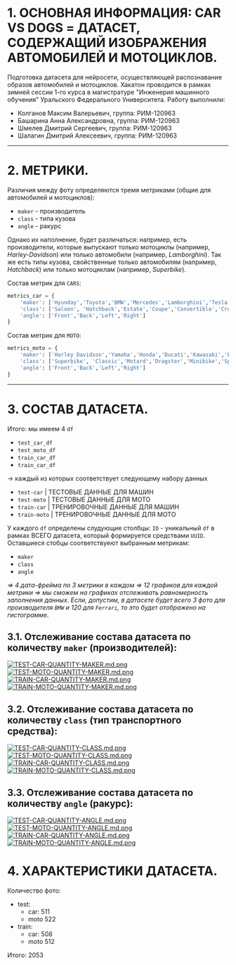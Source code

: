 # 1. ОСНОВНАЯ ИНФОРМАЦИЯ: CAR VS DOGS = ДАТАСЕТ, СОДЕРЖАЩИЙ ИЗОБРАЖЕНИЯ АВТОМОБИЛЕЙ И МОТОЦИКЛОВ.
Подготовка датасета для нейросети, осуществляющей распознавание образов автомобилей и мотоциклов. Хакатон проводится в рамках зимней сессии 1-го курса в магистратуре "Инженерия машинного обучения" Уральского Федерального Университета. Работу выполнили:
- Колганов Максим Валерьевич, группа: РИМ-120963
- Башарина Анна Александровна, группа: РИМ-120963
- Шмелев Дмитрий Сергеевич, группа: РИМ-120963
- Шалагин Дмитрий Алексеевич, группа: РИМ-120963

---
# 2. МЕТРИКИ.
Различия между фоту определяются тремя метриками (общие для автомобилей и мотоциклов):
* `maker` - производитель
* `class` - типа кузова
* `angle` - ракурс

Однако их наполнение, будет различаться: например, есть производители, которые выпускают только мотоциклы (например, *Harley-Davidson*) или только автомобили (например, *Lamborghini*). Так же есть типы кузова, свойственные только автомобилям (например, *Hatchback*) или только мотоциклам (например, *Superbike*).

Состав метрик для `CARS`:
``` python
metrics_car = {
    'maker': ['Hyunday','Toyota','BMW','Mercedes','Lamborghini','Tesla','Honda'],
    'class': ['Saloon', 'Hatchback','Estate','Coupe','Convertible','Crossover'],
    'angle': ['Front','Back','Left','Right']
}
```

Состав метрик для `MOTO`:
``` python
metrics_moto = {
    'maker': ['Harley Davidson','Yamaha','Honda','Ducati','Kawasaki','BMW','Suzuki'],
    'class': ['Superbike', 'Classic','Motard','Dragster','Minibike','Sportbike',],
    'angle': ['Front','Back','Left','Right']
}
```
---
# 3. СОСТАВ ДАТАСЕТА.
Итого: мы имеем 4 `df`

*   `test_car_df`
*   `test_moto_df`
*   `train_car_df`
*   `train_car_df`

-> каждый из которых соответствует следующему набору данных
*   `test-car` | ТЕСТОВЫЕ ДАННЫЕ ДЛЯ МАШИН
*   `test-moto` | ТЕСТОВЫЕ ДАННЫЕ ДЛЯ МОТО
*   `train-car` | ТРЕНИРОВОЧНЫЕ ДАННЫЕ ДЛЯ МАШИН
*   `train-moto` | ТРЕНИРОВОЧНЫЕ ДАННЫЕ ДЛЯ МОТО

У каждого `df` определены слудующие столбцы:
`ID` - уникальный `df` в рамках ВСЕГО датасета, который формируется средствами `UUID`.
Оставшиеся стобцы соответствуеют выбранным метрикам:

*   `maker`
*   `class`
*   `angle`

*=> 4 дата-фрейма по 3 метрики в каждом => 12 графиков для каждой метрики => мы сможем на графиках отслеживать равномерность заполнения данных. Если, допустим, в датасете будет всего 3 фото для производителя `BMW` и 120 для `Ferrari`, то это будет отображено на гистограмме.*

## 3.1. Отслеживание состава датасета по количеству `maker` (производителей):

[![TEST-CAR-QUANTITY-MAKER.md.png](https://d.radikal.host/2023/01/20/TEST-CAR-QUANTITY-MAKER.md.png)](https://radikal.host/i/JB3KZx)
[![TEST-MOTO-QUANTITY-MAKER.md.png](https://d.radikal.host/2023/01/20/TEST-MOTO-QUANTITY-MAKER.md.png)](https://radikal.host/i/JB3VhI)
[![TRAIN-CAR-QUANTITY-MAKER.md.png](https://b.radikal.host/2023/01/20/TRAIN-CAR-QUANTITY-MAKER.md.png)](https://radikal.host/i/JB3igh)
[![TRAIN-MOTO-QUANTITY-MAKER.md.png](https://b.radikal.host/2023/01/20/TRAIN-MOTO-QUANTITY-MAKER.md.png)](https://radikal.host/i/JB3rpC)

## 3.2. Отслеживание состава датасета по количеству `class` (тип транспортного средства):
[![TEST-CAR-QUANTITY-CLASS.md.png](https://b.radikal.host/2023/01/20/TEST-CAR-QUANTITY-CLASS.md.png)](https://radikal.host/i/JBCgFu)
[![TEST-MOTO-QUANTITY-CLASS.md.png](https://b.radikal.host/2023/01/20/TEST-MOTO-QUANTITY-CLASS.md.png)](https://radikal.host/i/JBCd8D)
[![TRAIN-CAR-QUANTITY-CLASS.md.png](https://d.radikal.host/2023/01/20/TRAIN-CAR-QUANTITY-CLASS.md.png)](https://radikal.host/i/JBCltr)
[![TRAIN-MOTO-QUANTITY-CLASS.md.png](https://d.radikal.host/2023/01/20/TRAIN-MOTO-QUANTITY-CLASS.md.png)](https://radikal.host/i/JBCoPQ)

## 3.3. Отслеживание состава датасета по количеству `angle` (ракурс):

[![TEST-CAR-QUANTITY-ANGLE.md.png](https://d.radikal.host/2023/01/20/TEST-CAR-QUANTITY-ANGLE.md.png)](https://radikal.host/i/JBCuxz)
[![TEST-MOTO-QUANTITY-ANGLE.md.png](https://d.radikal.host/2023/01/20/TEST-MOTO-QUANTITY-ANGLE.md.png)](https://radikal.host/i/JBCM9K)
[![TRAIN-CAR-QUANTITY-ANGLE.md.png](https://b.radikal.host/2023/01/20/TRAIN-CAR-QUANTITY-ANGLE.md.png)](https://radikal.host/i/JBC9id)
[![TRAIN-MOTO-QUANTITY-ANGLE.md.png](https://b.radikal.host/2023/01/20/TRAIN-MOTO-QUANTITY-ANGLE.md.png)](https://radikal.host/i/JBCLl8)

# 4. ХАРАКТЕРИСТИКИ ДАТАСЕТА.
Количество фото:
* test:
    * car: 511
    * moto 522
* train:
    * car: 508
    * moto 512
    
Итого: 2053
